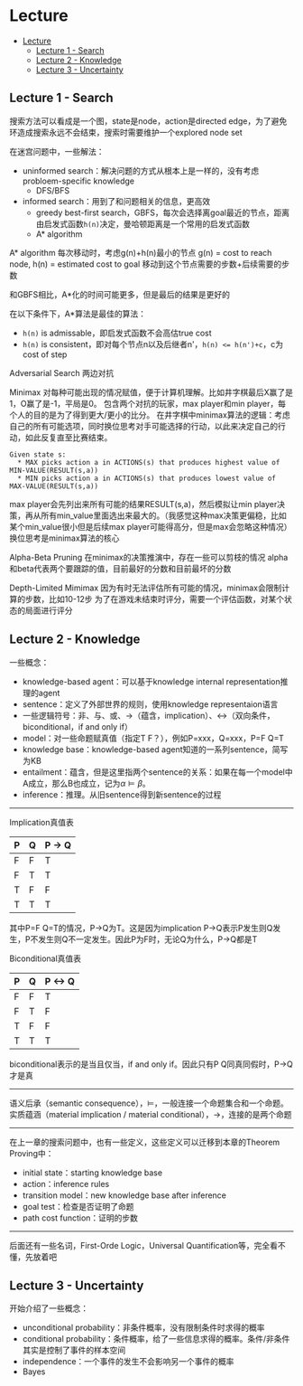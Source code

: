 # Lecture
<!-- TOC -->

- [Lecture](#lecture)
  - [Lecture 1 - Search](#lecture-1---search)
  - [Lecture 2 - Knowledge](#lecture-2---knowledge)
  - [Lecture 3 - Uncertainty](#lecture-3---uncertainty)

<!-- /TOC -->

## Lecture 1 - Search

搜索方法可以看成是一个图，state是node，action是directed edge，为了避免环造成搜索永远不会结束，搜索时需要维护一个explored node set

在迷宫问题中，一些解法：

- uninformed search：解决问题的方式从根本上是一样的，没有考虑probloem-specific knowledge
  - DFS/BFS
- informed search：用到了和问题相关的信息，更高效
  - greedy best-first search，GBFS，每次会选择离goal最近的节点，距离由启发式函数`h(n)`决定，曼哈顿距离是一个常用的启发式函数
  - A* algorithm

A* algorithm
每次移动时，考虑g(n)+h(n)最小的节点
g(n) = cost to reach node, h(n) = estimated cost to goal
移动到这个节点需要的步数+后续需要的步数

和GBFS相比，A*化的时间可能更多，但是最后的结果是更好的

在以下条件下，A*算法是最佳的算法：

- `h(n)` is admissable，即启发式函数不会高估true cost
- `h(n)` is consistent，即对每个节点n以及后继者n'，`h(n) <= h(n')+c`，c为cost of step

Adversarial Search
两边对抗

Minimax
对每种可能出现的情况赋值，便于计算机理解。比如井字棋最后X赢了是1，O赢了是-1，平局是0。
包含两个对抗的玩家，max player和min player，每个人的目的是为了得到更大/更小的比分。
在井字棋中minimax算法的逻辑：考虑自己的所有可能选项，同时换位思考对手可能选择的行动，以此来决定自己的行动，如此反复直至比赛结束。

```pesudo
Given state s:
  * MAX picks action a in ACTIONS(s) that produces highest value of MIN-VALUE(RESULT(s,a))
  * MIN picks action a in ACTIONS(s) that produces lowest value of MAX-VALUE(RESULT(s,a))
```

max player会先列出来所有可能的结果RESULT(s,a)，然后模拟让min player决策，再从所有min_value里面选出来最大的。（我感觉这种max决策更偏稳，比如某个min_value很小但是后续max player可能得高分，但是max会忽略这种情况）
换位思考是minimax算法的核心

Alpha-Beta Pruning
在minimax的决策推演中，存在一些可以剪枝的情况
alpha和beta代表两个要跟踪的值，目前最好的分数和目前最坏的分数

Depth-Limited Mimimax
因为有时无法评估所有可能的情况，minimax会限制计算的步数，比如10-12步
为了在游戏未结束时评分，需要一个评估函数，对某个状态的局面进行评分

## Lecture 2 - Knowledge

一些概念：

- knowledge-based agent：可以基于knowledge internal representation推理的agent
- sentence：定义了外部世界的规则，使用knowledge representaion语言
- 一些逻辑符号：非、与、或、$\rightarrow$（蕴含，implication）、$\leftrightarrow$（双向条件，biconditional，if and only if）
- model：对一些命题赋真值（指定T F？），例如P=xxx，Q=xxx，P=F Q=T
- knowledge base：knowledge-based agent知道的一系列sentence，简写为KB
- entailment：蕴含，但是这里指两个sentence的关系：如果在每一个model中A成立，那么B也成立，记为$\alpha \models \beta$。
- inference：推理。从旧sentence得到新sentence的过程

---

Implication真值表

| P | Q | P -> Q |
|---|---|--------|
| F | F | T |
| F | T | T |
| T | F | F |
| T | T | T |

其中P=F Q=T的情况，P->Q为T。这是因为implication P->Q表示P发生则Q发生，P不发生则Q不一定发生。因此P为F时，无论Q为什么，P->Q都是T

Biconditional真值表

| P | Q | P <-> Q |
|---|---|--------|
| F | F | T |
| F | T | F |
| T | F | F |
| T | T | T |

biconditional表示的是当且仅当，if and only if。因此只有P Q同真同假时，P->Q才是真

---

语义后承（semantic consequence），$\models$，一般连接一个命题集合和一个命题。
实质蕴涵（material implication / material conditional），$\to$，连接的是两个命题

---

在上一章的搜索问题中，也有一些定义，这些定义可以迁移到本章的Theorem Proving中：

- initial state：starting knowledge base
- action：inference rules
- transition model：new knowledge base after inference
- goal test：检查是否证明了命题
- path cost function：证明的步数

---

后面还有一些名词，First-Orde Logic，Universal Quantification等，完全看不懂，先放着吧

## Lecture 3 - Uncertainty

开始介绍了一些概念：

- unconditional probability：非条件概率，没有限制条件时求得的概率
- conditional probability：条件概率，给了一些信息求得的概率。条件/非条件其实是控制了事件的样本空间
- independence：一个事件的发生不会影响另一个事件的概率
- Bayes